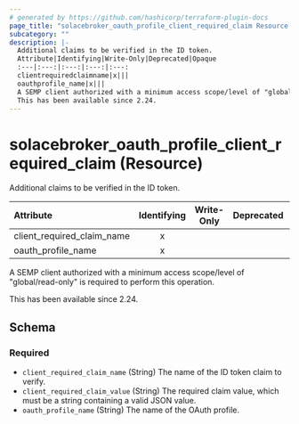 ```yaml
---
# generated by https://github.com/hashicorp/terraform-plugin-docs
page_title: "solacebroker_oauth_profile_client_required_claim Resource - solacebroker"
subcategory: ""
description: |-
  Additional claims to be verified in the ID token.
  Attribute|Identifying|Write-Only|Deprecated|Opaque
  :---|:---:|:---:|:---:|:---:
  clientrequiredclaimname|x|||
  oauthprofile_name|x|||
  A SEMP client authorized with a minimum access scope/level of "global/read-only" is required to perform this operation.
  This has been available since 2.24.
---
```


# solacebroker_oauth_profile_client_required_claim (Resource)

Additional claims to be verified in the ID token.


Attribute|Identifying|Write-Only|Deprecated|Opaque
:---|:---:|:---:|:---:|:---:
client_required_claim_name|x|||
oauth_profile_name|x|||



A SEMP client authorized with a minimum access scope/level of "global/read-only" is required to perform this operation.

This has been available since 2.24.



<!-- schema generated by tfplugindocs -->
## Schema

### Required

- `client_required_claim_name` (String) The name of the ID token claim to verify.
- `client_required_claim_value` (String) The required claim value, which must be a string containing a valid JSON value.
- `oauth_profile_name` (String) The name of the OAuth profile.


